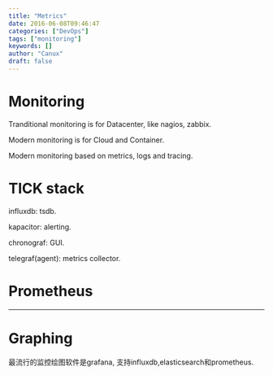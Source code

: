 ```yaml
---
title: "Metrics"
date: 2016-06-08T09:46:47
categories: ["DevOps"]
tags: ["monitoring"]
keywords: []
author: "Canux"
draft: false
---
```


# Monitoring

Tranditional monitoring is for Datacenter, like nagios, zabbix.

Modern monitoring is for Cloud and Container.

Modern monitoring based on metrics, logs and tracing.

# TICK stack

influxdb: tsdb.

kapacitor: alerting.

chronograf: GUI.

telegraf(agent): metrics collector.

# Prometheus

***

# Graphing

最流行的监控绘图软件是grafana, 支持influxdb,elasticsearch和prometheus.

